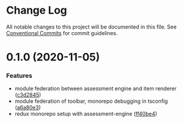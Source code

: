 # Change Log

All notable changes to this project will be documented in this file.
See [Conventional Commits](https://conventionalcommits.org) for commit guidelines.

# 0.1.0 (2020-11-05)


### Features

* module federation between assessment engine and item renderer ([c3d2845](https://github.com/jimmy-james/fm-monorepo-poc/commit/c3d2845e678998e9bbcff9cb8cd1ec86dd0895fb))
* module federation of toolbar, monorepo debugging in tsconfig ([a6a80e3](https://github.com/jimmy-james/fm-monorepo-poc/commit/a6a80e3185627a578bda86f26591584808d211f2))
* redux monorepo setup with assessment-engine ([ff40be4](https://github.com/jimmy-james/fm-monorepo-poc/commit/ff40be400fd53e422cf1f2da2118c064300ad529))
